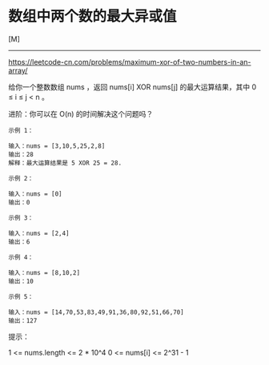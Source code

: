 # 数组中两个数的最大异或值

[M]

---

https://leetcode-cn.com/problems/maximum-xor-of-two-numbers-in-an-array/


给你一个整数数组 nums ，返回 nums[i] XOR nums[j] 的最大运算结果，其中 0 ≤ i ≤ j < n 。

进阶：你可以在 O(n) 的时间解决这个问题吗？
 
```
示例 1：

输入：nums = [3,10,5,25,2,8]
输出：28
解释：最大运算结果是 5 XOR 25 = 28.

示例 2：

输入：nums = [0]
输出：0

示例 3：

输入：nums = [2,4]
输出：6

示例 4：

输入：nums = [8,10,2]
输出：10

示例 5：

输入：nums = [14,70,53,83,49,91,36,80,92,51,66,70]
输出：127 
```


提示：

1 <= nums.length <= 2 * 10^4
0 <= nums[i] <= 2^31 - 1